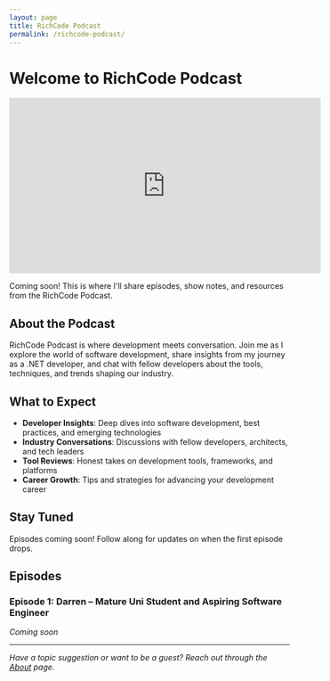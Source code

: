 ```yaml
---
layout: page
title: RichCode Podcast
permalink: /richcode-podcast/
---
```


# Welcome to RichCode Podcast

<div class="video-container">
  <iframe width="560" height="315" src="https://www.youtube.com/embed/t13ecZsfsPU" title="RichCode Podcast Introduction" frameborder="0" allowfullscreen></iframe>
</div>

Coming soon! This is where I'll share episodes, show notes, and resources from the RichCode Podcast.

## About the Podcast

RichCode Podcast is where development meets conversation. Join me as I explore the world of software development, share insights from my journey as a .NET developer, and chat with fellow developers about the tools, techniques, and trends shaping our industry.

## What to Expect

- **Developer Insights**: Deep dives into software development, best practices, and emerging technologies
- **Industry Conversations**: Discussions with fellow developers, architects, and tech leaders
- **Tool Reviews**: Honest takes on development tools, frameworks, and platforms
- **Career Growth**: Tips and strategies for advancing your development career

## Stay Tuned

Episodes coming soon! Follow along for updates on when the first episode drops.

## Episodes

### Episode 1: Darren – Mature Uni Student and Aspiring Software Engineer

*Coming soon*

---

*Have a topic suggestion or want to be a guest? Reach out through the [About](/about/) page.* 